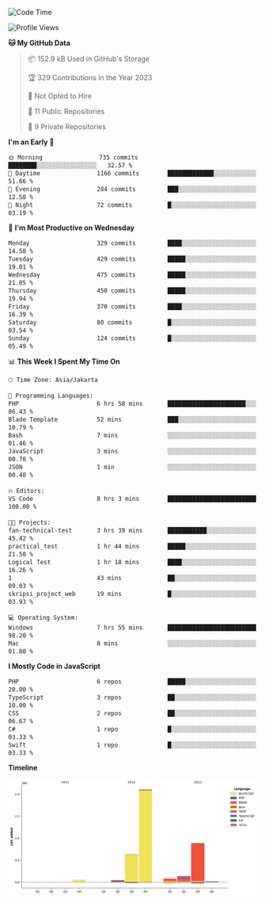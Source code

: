 <!--START_SECTION:waka-->
![Code Time](http://img.shields.io/badge/Code%20Time-212%20hrs%2016%20mins-blue)

![Profile Views](http://img.shields.io/badge/Profile%20Views-0-blue)

**🐱 My GitHub Data** 

> 📦 152.9 kB Used in GitHub's Storage 
 > 
> 🏆 329 Contributions in the Year 2023
 > 
> 🚫 Not Opted to Hire
 > 
> 📜 11 Public Repositories 
 > 
> 🔑 9 Private Repositories 
 > 
**I'm an Early 🐤** 

```text
🌞 Morning                735 commits         ████████░░░░░░░░░░░░░░░░░   32.57 % 
🌆 Daytime                1166 commits        █████████████░░░░░░░░░░░░   51.66 % 
🌃 Evening                284 commits         ███░░░░░░░░░░░░░░░░░░░░░░   12.58 % 
🌙 Night                  72 commits          █░░░░░░░░░░░░░░░░░░░░░░░░   03.19 % 
```
📅 **I'm Most Productive on Wednesday** 

```text
Monday                   329 commits         ████░░░░░░░░░░░░░░░░░░░░░   14.58 % 
Tuesday                  429 commits         █████░░░░░░░░░░░░░░░░░░░░   19.01 % 
Wednesday                475 commits         █████░░░░░░░░░░░░░░░░░░░░   21.05 % 
Thursday                 450 commits         █████░░░░░░░░░░░░░░░░░░░░   19.94 % 
Friday                   370 commits         ████░░░░░░░░░░░░░░░░░░░░░   16.39 % 
Saturday                 80 commits          █░░░░░░░░░░░░░░░░░░░░░░░░   03.54 % 
Sunday                   124 commits         █░░░░░░░░░░░░░░░░░░░░░░░░   05.49 % 
```


📊 **This Week I Spent My Time On** 

```text
🕑︎ Time Zone: Asia/Jakarta

💬 Programming Languages: 
PHP                      6 hrs 58 mins       ██████████████████████░░░   86.43 % 
Blade Template           52 mins             ███░░░░░░░░░░░░░░░░░░░░░░   10.79 % 
Bash                     7 mins              ░░░░░░░░░░░░░░░░░░░░░░░░░   01.46 % 
JavaScript               3 mins              ░░░░░░░░░░░░░░░░░░░░░░░░░   00.78 % 
JSON                     1 min               ░░░░░░░░░░░░░░░░░░░░░░░░░   00.40 % 

🔥 Editors: 
VS Code                  8 hrs 3 mins        █████████████████████████   100.00 % 

🐱‍💻 Projects: 
fan-technical-test       3 hrs 39 mins       ███████████░░░░░░░░░░░░░░   45.42 % 
practical_test           1 hr 44 mins        █████░░░░░░░░░░░░░░░░░░░░   21.50 % 
Logical Test             1 hr 18 mins        ████░░░░░░░░░░░░░░░░░░░░░   16.26 % 
1                        43 mins             ██░░░░░░░░░░░░░░░░░░░░░░░   09.03 % 
skripsi_project_web      19 mins             █░░░░░░░░░░░░░░░░░░░░░░░░   03.93 % 

💻 Operating System: 
Windows                  7 hrs 55 mins       █████████████████████████   98.20 % 
Mac                      8 mins              ░░░░░░░░░░░░░░░░░░░░░░░░░   01.80 % 
```

**I Mostly Code in JavaScript** 

```text
PHP                      6 repos             █████░░░░░░░░░░░░░░░░░░░░   20.00 % 
TypeScript               3 repos             ██░░░░░░░░░░░░░░░░░░░░░░░   10.00 % 
CSS                      2 repos             ██░░░░░░░░░░░░░░░░░░░░░░░   06.67 % 
C#                       1 repo              █░░░░░░░░░░░░░░░░░░░░░░░░   03.33 % 
Swift                    1 repo              █░░░░░░░░░░░░░░░░░░░░░░░░   03.33 % 
```



**Timeline**

![Lines of Code chart](https://raw.githubusercontent.com/brstreet2/brstreet2/main/assets/bar_graph.png)


<!--END_SECTION:waka-->
